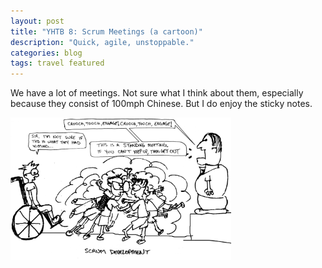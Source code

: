 ```yaml
---
layout: post
title: "YHTB 8: Scrum Meetings (a cartoon)"
description: "Quick, agile, unstoppable."
categories: blog
tags: travel featured
---
```


We have a lot of meetings. Not sure what I think about them, especially because they consist of 100mph Chinese. But I do enjoy the sticky notes.

<img class="cartoon" src="/images/Scrum.jpg" width="70%">